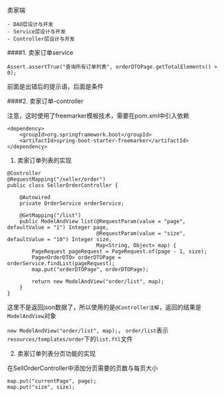 

   卖家端
   
    - DAO层设计与开发
    - Service层设计与开发
    - Controller层设计与开发
   

####1. 卖家订单service

```
Assert.assertTrue("查询所有订单列表", orderDTOPage.getTotalElements() > 0);
```

前面是出错后的提示语，后面是条件

####2. 卖家订单-controller

注意，这时使用了freemarker模板技术，需要在pom.xml中引入依赖

```
<dependency>
    <groupId>org.springframework.boot</groupId>
    <artifactId>spring-boot-starter-freemarker</artifactId>
</dependency>
```

1. 卖家订单列表的实现

```
@Controller
@RequestMapping("/seller/order")
public class SellerOrderController {

    @Autowired
    private OrderService orderService;

    @GetMapping("/list")
    public ModelAndView list(@RequestParam(value = "page", defaultValue = "1") Integer page,
                             @RequestParam(value = "size", defaultValue = "10") Integer size,
                             Map<String, Object> map) {
        PageRequest pageRequest = PageRequest.of(page - 1, size);
        Page<OrderDTO> orderDTOPage = orderService.findList(pageRequest);
        map.put("orderDTOPage", orderDTOPage);

        return new ModelAndView("order/list", map);
    }
}
```

这里不是返回json数据了，所以使用的是`@Controller注解`，返回的结果是`ModelAndView`对象

`new ModelAndView("order/list", map);`， `order/list`表示`resources/templates/order`下的`list.ftl`文件

2. 卖家订单列表分页功能的实现

在SellOrderController中添加分页需要的页数与每页大小

```
map.put("currentPage", page);
map.put("size", size);
```
